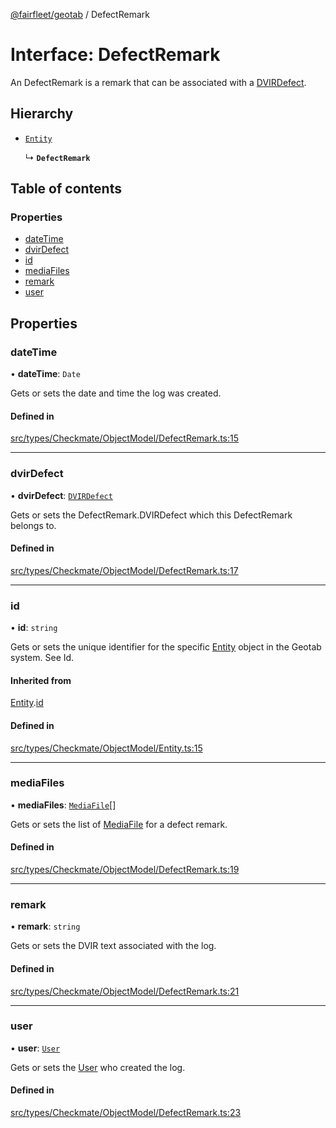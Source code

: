 [@fairfleet/geotab](../README.md) / DefectRemark

# Interface: DefectRemark

An DefectRemark is a remark that can be associated with a [DVIRDefect](DVIRDefect.md).

## Hierarchy

- [`Entity`](Entity.md)

  ↳ **`DefectRemark`**

## Table of contents

### Properties

- [dateTime](DefectRemark.md#datetime)
- [dvirDefect](DefectRemark.md#dvirdefect)
- [id](DefectRemark.md#id)
- [mediaFiles](DefectRemark.md#mediafiles)
- [remark](DefectRemark.md#remark)
- [user](DefectRemark.md#user)

## Properties

### dateTime

• **dateTime**: `Date`

Gets or sets the date and time the log was created.

#### Defined in

[src/types/Checkmate/ObjectModel/DefectRemark.ts:15](https://github.com/fairfleet/geotab/blob/b682f10/src/types/Checkmate/ObjectModel/DefectRemark.ts#L15)

___

### dvirDefect

• **dvirDefect**: [`DVIRDefect`](DVIRDefect.md)

Gets or sets the DefectRemark.DVIRDefect which this DefectRemark belongs to.

#### Defined in

[src/types/Checkmate/ObjectModel/DefectRemark.ts:17](https://github.com/fairfleet/geotab/blob/b682f10/src/types/Checkmate/ObjectModel/DefectRemark.ts#L17)

___

### id

• **id**: `string`

Gets or sets the unique identifier for the specific [Entity](Entity.md) object in the Geotab system. See Id.

#### Inherited from

[Entity](Entity.md).[id](Entity.md#id)

#### Defined in

[src/types/Checkmate/ObjectModel/Entity.ts:15](https://github.com/fairfleet/geotab/blob/b682f10/src/types/Checkmate/ObjectModel/Entity.ts#L15)

___

### mediaFiles

• **mediaFiles**: [`MediaFile`](MediaFile.md)[]

Gets or sets the list of [MediaFile](MediaFile.md) for a defect remark.

#### Defined in

[src/types/Checkmate/ObjectModel/DefectRemark.ts:19](https://github.com/fairfleet/geotab/blob/b682f10/src/types/Checkmate/ObjectModel/DefectRemark.ts#L19)

___

### remark

• **remark**: `string`

Gets or sets the DVIR text associated with the log.

#### Defined in

[src/types/Checkmate/ObjectModel/DefectRemark.ts:21](https://github.com/fairfleet/geotab/blob/b682f10/src/types/Checkmate/ObjectModel/DefectRemark.ts#L21)

___

### user

• **user**: [`User`](User.md)

Gets or sets the [User](User.md) who created the log.

#### Defined in

[src/types/Checkmate/ObjectModel/DefectRemark.ts:23](https://github.com/fairfleet/geotab/blob/b682f10/src/types/Checkmate/ObjectModel/DefectRemark.ts#L23)
